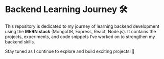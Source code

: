 # Backend Learning Journey 🛠️

This repository is dedicated to my journey of learning backend development using the **MERN stack** (MongoDB, Express, React, Node.js). It contains the projects, experiments, and code snippets I’ve worked on to strengthen my backend skills.

Stay tuned as I continue to explore and build exciting projects! 🚀
